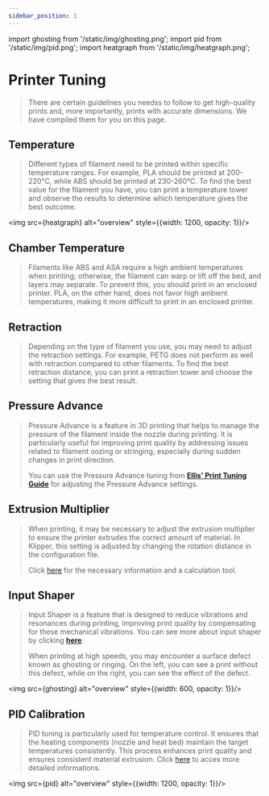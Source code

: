 ```yaml
---
sidebar_position: 1
---
```

import ghosting from '/static/img/ghosting.png';
import pid from '/static/img/pid.png';
import heatgraph from '/static/img/heatgraph.png';

# Printer Tuning
>There are certain guidelines you needss to follow to get high-quality prints and, more importantly, prints with accurate dimensions. We have compiled them for you on this page.

## Temperature
>Different types of filament need to be printed within specific temperature ranges. For example, PLA should be printed at 200-220°C, while ABS should be printed at 230-260°C. To find the best value for the filament you have, you can print a temperature tower and observe the results to determine which temperature gives the best outcome.
>
><div style={{textAlign: 'center'}}>
  <img src={heatgraph} alt="overview" style={{width: 1200, opacity: 1}}/>
  </div>

## Chamber Temperature
>Filaments like ABS and ASA require a high ambient temperatures when printing; otherwise, the filament can warp or lift off the bed, and layers may separate. To prevent this, you should print in an enclosed printer. PLA, on the other hand, does not favor high ambient temperatures, making it more difficult to print in an enclosed printer.

## Retraction
>Depending on the type of filament you use, you may need to adjust the retraction settings. For example, PETG does not perform as well with retraction compared to other filaments. To find the best retraction distance, you can print a retraction tower and choose the setting that gives the best result.

## Pressure Advance
>Pressure Advance is a feature in 3D printing that helps to manage the pressure of the filament inside the nozzle during printing. It is particularly useful for improving print quality by addressing issues related to filament oozing or stringing, especially during sudden changes in print direction.
>
>You can use the Pressure Advance tuning from **[Ellis' Print Tuning Guide](https://ellis3dp.com/Print-Tuning-Guide/articles/pressure_linear_advance/pattern_method.html)** for adjusting the Pressure Advance settings.

## Extrusion Multiplier
>When printing, it may be necessary to adjust the extrusion multiplier to ensure the printer extrudes the correct amount of material. In Klipper, this setting is adjusted by changing the rotation distance in the configuration file. 
>
>Click [here](https://pole.enginering) for the necessary information and a calculation tool.


## Input Shaper
>Input Shaper is a feature that is designed to reduce vibrations and resonances during printing, improving print quality by compensating for these mechanical vibrations. You can see more about input shaper by clicking **[here](https://www.klipper3d.org/Measuring_Resonances.html)**.
>
>When printing at high speeds, you may encounter a surface defect known as ghosting or ringing. On the left, you can see a print without this defect, while on the right, you can see the effect of the defect.
>
><div style={{textAlign: 'center'}}>
  <img src={ghosting} alt="overview" style={{width: 600, opacity: 1}}/>
  </div>

## PID Calibration
>PID tuning is particularly used for temperature control. It ensures that the heating components (nozzle and heat bed) maintain the target temperatures consistently. This process enhances print quality and ensures consistent material extrusion. Click [here](https://www.klipper3d.org/Config_checks.html?h=pid#calibrate-pid-settings) to acces more detailed informations.
>
><div style={{textAlign: 'center'}}>
  <img src={pid} alt="overview" style={{width: 1200, opacity: 1}}/>
  </div>

